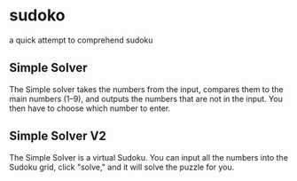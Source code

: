 # sudoko
a quick attempt to comprehend sudoku

## Simple Solver

The Simple solver takes the numbers from the input, compares them to the main numbers (1–9), and outputs the numbers that are not in the input. You then have to choose which number to enter.

## Simple Solver V2

The Simple Solver is a virtual Sudoku. You can input all the numbers into the Sudoku grid, click "solve," and it will solve the puzzle for you.






